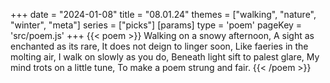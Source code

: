+++
date = "2024-01-08"
title = "08.01.24"
themes = ["walking", "nature", "winter", "meta"]
series = ["picks"]
[params]
  type = 'poem'
  pageKey = 'src/poem.js'
+++
{{< poem >}}
Walking on a snowy afternoon,
A sight as enchanted as its rare,
It does not deign to linger soon,
Like faeries in the molting air,
I walk on slowly as you do,
Beneath light sift to palest glare, 
My mind trots on a little tune,
To make a poem strung and fair.
{{< /poem >}}